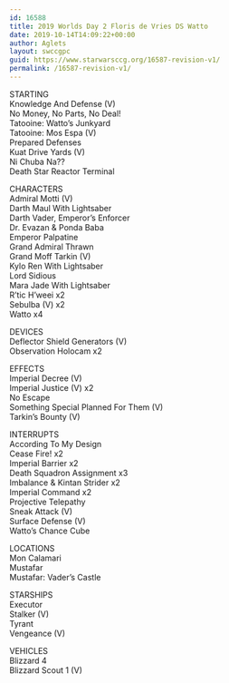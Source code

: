```yaml
---
id: 16588
title: 2019 Worlds Day 2 Floris de Vries DS Watto
date: 2019-10-14T14:09:22+00:00
author: Aglets
layout: swccgpc
guid: https://www.starwarsccg.org/16587-revision-v1/
permalink: /16587-revision-v1/
---
```

STARTING  
Knowledge And Defense (V)  
No Money, No Parts, No Deal!  
Tatooine: Watto’s Junkyard  
Tatooine: Mos Espa (V)  
Prepared Defenses  
Kuat Drive Yards (V)  
Ni Chuba Na??  
Death Star Reactor Terminal

CHARACTERS  
Admiral Motti (V)  
Darth Maul With Lightsaber  
Darth Vader, Emperor’s Enforcer  
Dr. Evazan & Ponda Baba  
Emperor Palpatine  
Grand Admiral Thrawn  
Grand Moff Tarkin (V)  
Kylo Ren With Lightsaber  
Lord Sidious  
Mara Jade With Lightsaber  
R’tic H’weei x2  
Sebulba (V) x2  
Watto x4

DEVICES  
Deflector Shield Generators (V)  
Observation Holocam x2

EFFECTS  
Imperial Decree (V)  
Imperial Justice (V) x2  
No Escape  
Something Special Planned For Them (V)  
Tarkin’s Bounty (V)

INTERRUPTS  
According To My Design  
Cease Fire! x2  
Imperial Barrier x2  
Death Squadron Assignment x3  
Imbalance & Kintan Strider x2  
Imperial Command x2  
Projective Telepathy  
Sneak Attack (V)  
Surface Defense (V)  
Watto’s Chance Cube

LOCATIONS  
Mon Calamari  
Mustafar  
Mustafar: Vader’s Castle

STARSHIPS  
Executor  
Stalker (V)  
Tyrant  
Vengeance (V)

VEHICLES  
Blizzard 4  
Blizzard Scout 1 (V)